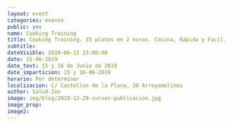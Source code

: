 ```yaml
---
layout: event
categories: evento
public: yes
name: Cooking Training
title: Cooking Training. 15 platos en 2 horas. Cocina, Rápida y Facil. Cocina Sana para llevar. Formas de ahorrar tiempo en la cocina. Embotados. Cocina Angélica. Preparados para varios dias.
subtitle:
dateVisible: 2019-06-15 23:00:00
date: 15-06-2019
date_text: 15 y 16 de Junio de 2019
date_imparticion: 15 y 16-06-2019
horario: Por determinar
localizacion: C/ Castellón de la Plana, 26 Arroyomolinos
author: Salud-Zen
image: img/blog/2018-12-29-cursos-publicacion.jpg
image_prop:
image2:
---
```


